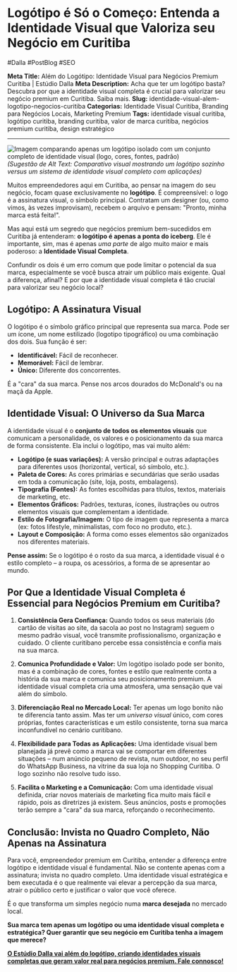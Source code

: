 # Logótipo é Só o Começo: Entenda a Identidade Visual que Valoriza seu Negócio em Curitiba

#Dalla #PostBlog #SEO

**Meta Title:** Além do Logótipo: Identidade Visual para Negócios Premium Curitiba | Estúdio Dalla
**Meta Description:** Acha que ter um logótipo basta? Descubra por que a identidade visual completa é crucial para valorizar seu negócio premium em Curitiba. Saiba mais.
**Slug:** identidade-visual-alem-logotipo-negocios-curitiba
**Categorias:** Identidade Visual Curitiba, Branding para Negócios Locais, Marketing Premium
**Tags:** identidade visual curitiba, logótipo curitiba, branding curitiba, valor de marca curitiba, negócios premium curitiba, design estratégico

---

![Imagem comparando apenas um logótipo isolado com um conjunto completo de identidade visual (logo, cores, fontes, padrão)](placeholder_imagem_logo_vs_identidade.jpg) *(Sugestão de Alt Text: Comparativo visual mostrando um logótipo sozinho versus um sistema de identidade visual completo com aplicações)*

Muitos empreendedores aqui em Curitiba, ao pensar na imagem do seu negócio, focam quase exclusivamente no **logótipo**. É compreensível: o logo é a assinatura visual, o símbolo principal. Contratam um designer (ou, como vimos, às vezes improvisam), recebem o arquivo e pensam: "Pronto, minha marca está feita!".

Mas aqui está um segredo que negócios premium bem-sucedidos em Curitiba já entenderam: **o logótipo é apenas a ponta do iceberg**. Ele é importante, sim, mas é apenas *uma parte* de algo muito maior e mais poderoso: a **Identidade Visual Completa**.

Confundir os dois é um erro comum que pode limitar o potencial da sua marca, especialmente se você busca atrair um público mais exigente. Qual a diferença, afinal? E por que a identidade visual completa é tão crucial para valorizar seu negócio local?

## Logótipo: A Assinatura Visual

O logótipo é o símbolo gráfico principal que representa sua marca. Pode ser um ícone, um nome estilizado (logotipo tipográfico) ou uma combinação dos dois. Sua função é ser:

*   **Identificável:** Fácil de reconhecer.
*   **Memorável:** Fácil de lembrar.
*   **Único:** Diferente dos concorrentes.

É a "cara" da sua marca. Pense nos arcos dourados do McDonald's ou na maçã da Apple.

## Identidade Visual: O Universo da Sua Marca

A identidade visual é o **conjunto de todos os elementos visuais** que comunicam a personalidade, os valores e o posicionamento da sua marca de forma consistente. Ela inclui o logótipo, mas vai muito além:

*   **Logótipo (e suas variações):** A versão principal e outras adaptações para diferentes usos (horizontal, vertical, só símbolo, etc.).
*   **Paleta de Cores:** As cores primárias e secundárias que serão usadas em toda a comunicação (site, loja, posts, embalagens).
*   **Tipografia (Fontes):** As fontes escolhidas para títulos, textos, materiais de marketing, etc.
*   **Elementos Gráficos:** Padrões, texturas, ícones, ilustrações ou outros elementos visuais que complementam a identidade.
*   **Estilo de Fotografia/Imagem:** O tipo de imagem que representa a marca (ex: fotos lifestyle, minimalistas, com foco no produto, etc.).
*   **Layout e Composição:** A forma como esses elementos são organizados nos diferentes materiais.

**Pense assim:** Se o logótipo é o rosto da sua marca, a identidade visual é o estilo completo – a roupa, os acessórios, a forma de se apresentar ao mundo.

## Por Que a Identidade Visual Completa é Essencial para Negócios Premium em Curitiba?

1.  **Consistência Gera Confiança:** Quando todos os seus materiais (do cartão de visitas ao site, da sacola ao post no Instagram) seguem o mesmo padrão visual, você transmite profissionalismo, organização e cuidado. O cliente curitibano percebe essa consistência e confia mais na sua marca.

2.  **Comunica Profundidade e Valor:** Um logótipo isolado pode ser bonito, mas é a combinação de cores, fontes e estilo que realmente conta a história da sua marca e comunica seu posicionamento premium. A identidade visual completa cria uma atmosfera, uma sensação que vai além do símbolo.

3.  **Diferenciação Real no Mercado Local:** Ter apenas um logo bonito não te diferencia tanto assim. Mas ter um *universo visual* único, com cores próprias, fontes características e um estilo consistente, torna sua marca inconfundível no cenário curitibano.

4.  **Flexibilidade para Todas as Aplicações:** Uma identidade visual bem planejada já prevê como a marca vai se comportar em diferentes situações – num anúncio pequeno de revista, num outdoor, no seu perfil do WhatsApp Business, na vitrine da sua loja no Shopping Curitiba. O logo sozinho não resolve tudo isso.

5.  **Facilita o Marketing e a Comunicação:** Com uma identidade visual definida, criar novos materiais de marketing fica muito mais fácil e rápido, pois as diretrizes já existem. Seus anúncios, posts e promoções terão sempre a "cara" da sua marca, reforçando o reconhecimento.

## Conclusão: Invista no Quadro Completo, Não Apenas na Assinatura

Para você, empreendedor premium em Curitiba, entender a diferença entre logótipo e identidade visual é fundamental. Não se contente apenas com a assinatura; invista no quadro completo. Uma identidade visual estratégica e bem executada é o que realmente vai elevar a percepção da sua marca, atrair o público certo e justificar o valor que você oferece.

É o que transforma um simples negócio numa **marca desejada** no mercado local.

**Sua marca tem apenas um logótipo ou uma identidade visual completa e estratégica? Quer garantir que seu negócio em Curitiba tenha a imagem que merece?**

[**O Estúdio Dalla vai além do logótipo, criando identidades visuais completas que geram valor real para negócios premium. Fale connosco!**](https://www.estudiodalla.com/contatos)

